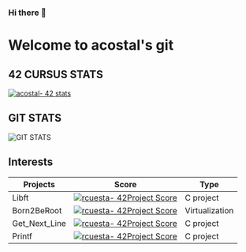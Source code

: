 ### Hi there 👋
# Welcome to acostal's git

## 42 CURSUS STATS
[![acostal- 42 stats](https://badge42.herokuapp.com/api/stats/acostal-?privacyEmail=false)](https://profile.intra.42.fr/users/acostal-/)

## GIT STATS

![GIT STATS](https://github-readme-stats.vercel.app/api/top-langs/?username=0xk0sta&layout=compact&exclude_repo=ft_server&langs_count=100&theme=dark)

## Interests
|   Projects	|  Score	| Type |
|---	|---	|--- |
| Libft |[![rcuesta- 42Project Score](https://badge42.herokuapp.com/api/project/acostal-/Libft)](https://github.com/0xk0sta) | C project |
| Born2BeRoot | [![rcuesta- 42Project Score](https://badge42.herokuapp.com/api/project/acostal-/Born2beroot)](https://github.com/0xk0sta) | Virtualization |
| Get_Next_Line	| [![rcuesta- 42Project Score](https://badge42.herokuapp.com/api/project/acostal-/get_next_line)](https://github.com/0xk0sta) | C project |
| Printf	| [![rcuesta- 42Project Score](https://badge42.herokuapp.com/api/project/acostal-/ft_printf)](https://github.com/0xk0sta) | C project |

<!--
**0xk0sta/0xk0sta** is a ✨ _special_ ✨ repository because its `README.md` (this file) appears on your GitHub profile.

Here are some ideas to get you started:

- 🔭 I’m currently working on ...
- 🌱 I’m currently learning ...
- 👯 I’m looking to collaborate on ...
- 🤔 I’m looking for help with ...
- 💬 Ask me about ...
- 📫 How to reach me: ...
- 😄 Pronouns: ...
- ⚡ Fun fact: ...
-->
